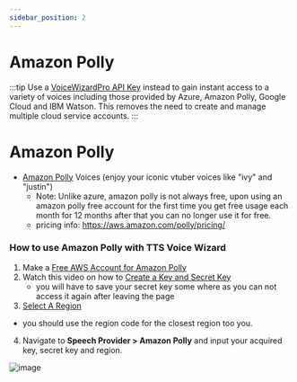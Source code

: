 ```yaml
---
sidebar_position: 2
---
```

# Amazon Polly
:::tip
Use a [VoiceWizardPro API Key](/docs/VoiceWizardPro/GetVoiceWizardPro) instead to gain instant access to a variety of voices including those provided by Azure, Amazon Polly, Google Cloud and IBM Watson. This removes the need to create and manage multiple cloud service accounts.
:::


# Amazon Polly

- [Amazon Polly](https://aws.amazon.com/polly/) Voices (enjoy your iconic vtuber voices like "ivy" and "justin")
    - Note: Unlike azure, amazon polly is not always free, upon using an amazon polly free account for the first time you get free usage each month for 12 months after that you can no longer use it for free.
    -  pricing info: https://aws.amazon.com/polly/pricing/

### How to use Amazon Polly with TTS Voice Wizard
1. Make a [Free AWS Account for Amazon Polly](https://www.googleadservices.com/pagead/aclk?sa=L&ai=DChcSEwjFh_Te4MD9AhVuF9QBHVlkBJIYABAAGgJvYQ&ohost=www.google.com&cid=CAESbeD2c52iqlwvP7MMW0AiP7kjaexC8GD9mV9B1z601t4PLmrBwEX4FYI9hAYnmTiUWCYncnF2f4S-RZdmyqOtsjbbUzeFyLRSaj485A1P1V8TdeaZpNGIx8mgvT5rXN2K7e-cjU8ECGibNB0fUKU&sig=AOD64_0DEZBTZNvI5IP7dtjxfcUcv9bc5Q&q&adurl&ved=2ahUKEwjEtuze4MD9AhUBl2oFHSnrAC4Q0Qx6BAgJEAE)
2. Watch this video on how to [Create a Key and Secret Key](https://youtu.be/VtuXrzfGLKQ?t=60)
    - you will have to save your secret key some where as you can not access it again after leaving the page
3. [Select A Region](https://docs.aws.amazon.com/general/latest/gr/rande.html)
  - you should use the region code for the closest region too you.
4. Navigate to **Speech Provider > Amazon Polly** and input your acquired key, secret key and region.

![image](https://user-images.githubusercontent.com/101527472/222838315-dab07a24-bc95-47c8-8f60-b8a8c3a4f08f.png)

